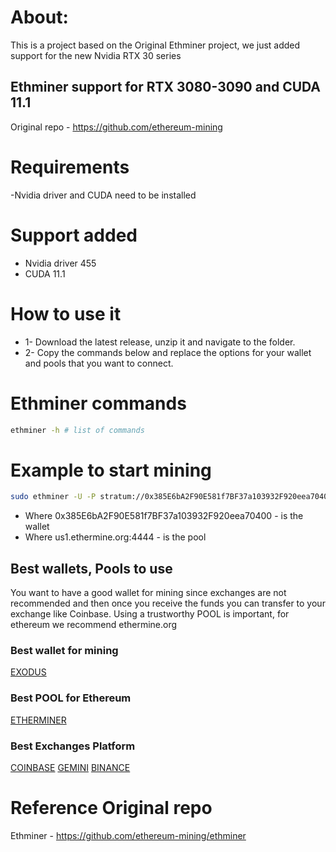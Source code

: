 # About:
This is a project based on the Original Ethminer project, we just added support for the new Nvidia RTX 30 series

## Ethminer support for RTX 3080-3090 and CUDA 11.1

Original repo - https://github.com/ethereum-mining

# Requirements 
-Nvidia driver and CUDA need to be installed

# Support added 
- Nvidia driver 455
- CUDA 11.1 


# How to use it

- 1- Download the latest release, unzip it and navigate to the folder. 
- 2- Copy the commands below and replace the options for your wallet and pools that you want to connect. 


# Ethminer commands

```bash
ethminer -h # list of commands
```

# Example to start mining
```bash 
sudo ethminer -U -P stratum://0x385E6bA2F90E581f7BF37a103932F920eea70400@us1.ethermine.org:4444 -v 3
```

- Where 0x385E6bA2F90E581f7BF37a103932F920eea70400 - is the wallet 
- Where us1.ethermine.org:4444 - is the pool 

## Best wallets, Pools to use  

You want to have a good wallet for mining since exchanges are not recommended and then once you receive the funds you can transfer to your exchange like Coinbase. 
Using a trustworthy POOL is important, for ethereum we recommend ethermine.org 

### Best wallet for mining 

[EXODUS](https://www.exodus.io/)

### Best POOL for Ethereum 

[ETHERMINER](https://ethermine.org/)

### Best Exchanges Platform 

[COINBASE](https://www.coinbase.com/)
[GEMINI](https://gemini.com/)
[BINANCE](https://www.binance.com/en)



# Reference Original repo
Ethminer - https://github.com/ethereum-mining/ethminer
